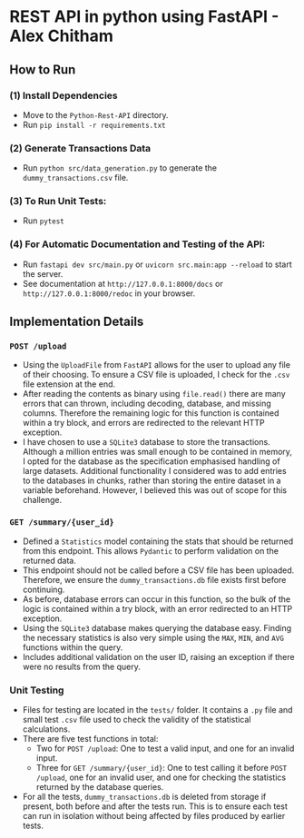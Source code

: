 # REST API in python using FastAPI - Alex Chitham

## How to Run

### (1) Install Dependencies
- Move to the `Python-Rest-API` directory.
- Run `pip install -r requirements.txt`

### (2) Generate Transactions Data
- Run `python src/data_generation.py` to generate the `dummy_transactions.csv` file. 

### (3) To Run Unit Tests: 
- Run `pytest`

### (4) For Automatic Documentation and Testing of the API:
- Run `fastapi dev src/main.py` or `uvicorn src.main:app --reload` to start the server.
- See documentation at `http://127.0.0.1:8000/docs` or `http://127.0.0.1:8000/redoc` in your browser.


## Implementation Details

### `POST /upload`

- Using the `UploadFile` from `FastAPI` allows for the user to upload any file of their choosing. To ensure a CSV file is uploaded, I check for the `.csv` file extension at the end.
- After reading the contents as binary using `file.read()` there are many errors that can thrown, including decoding, database, and missing columns. Therefore the remaining logic for this function is contained within a try block, and errors are redirected to the relevant HTTP exception.
- I have chosen to use a `SQLite3` database to store the transactions. Although a million entries was small enough to be contained in memory, I opted for the database as the specification emphasised handling of large datasets. Additional functionality I considered was to add entries to the databases in chunks, rather than storing the entire dataset in a variable beforehand. However, I believed this was out of scope for this challenge.

### `GET /summary/{user_id}`

- Defined a `Statistics` model containing the stats that should be returned from this endpoint. This allows `Pydantic` to perform validation on the returned data.
- This endpoint should not be called before a CSV file has been uploaded. Therefore, we ensure the `dummy_transactions.db` file exists first before continuing.
- As before, database errors can occur in this function, so the bulk of the logic is contained within a try block, with an error redirected to an HTTP exception.
- Using the `SQLite3` database makes querying the database easy. Finding the necessary statistics is also very simple using the `MAX`, `MIN`, and `AVG` functions within the query.
- Includes additional validation on the user ID, raising an exception if there were no results from the query. 

### Unit Testing

- Files for testing are located in the `tests/` folder. It contains a `.py` file and small test `.csv` file used to check the validity of the statistical calculations.
- There are five test functions in total:
   - Two for `POST /upload`: One to test a valid input, and one for an invalid input.
   - Three for `GET /summary/{user_id}`: One to test calling it before `POST /upload`, one for an invalid user, and one for checking the statistics returned by the database queries.
- For all the tests, `dummy_transactions.db` is deleted from storage if present, both before and after the tests run. This is to ensure each test can run in isolation without being affected by files produced by earlier tests.
